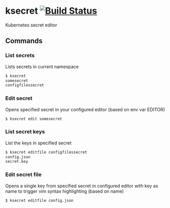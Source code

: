 # ksecret [![Build Status](https://travis-ci.org/wslaghekke/ksecret.svg?branch=master)](https://travis-ci.org/wslaghekke/ksecret)
Kubernetes secret editor

## Commands

### List secrets
Lists secrets in current namespace
```bash
$ ksecret
somesecret
configfilessecret
```

### Edit secret
Opens specified secret in your configured editor (based on env var EDITOR)
```bash
$ ksecret edit somesecret
```

### List secret keys
List the keys in specified secret
```bash
$ ksecret editfile configfilessecret
config.json
secret.key
```

### Edit secret file
Opens a single key from specified secret in configured editor with key as name to trigger vim syntax highlighting (based on name)
```bash
$ ksecret editfile config.json
```
